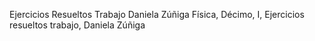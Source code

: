 Ejercicios Resueltos Trabajo Daniela Zúñiga
Física, Décimo, I, Ejercicios resueltos trabajo, Daniela Zúñiga
